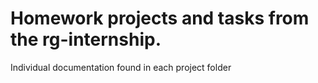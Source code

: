 # Homework projects and tasks from the rg-internship.
Individual documentation found in each project folder
